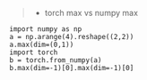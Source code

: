 > * torch max vs numpy max
```shell
import numpy as np
a = np.arange(4).reshape((2,2))
a.max(dim=(0,1))
import torch 
b = torch.from_numpy(a)
b.max(dim=-1)[0].max(dim=-1)[0]
```
